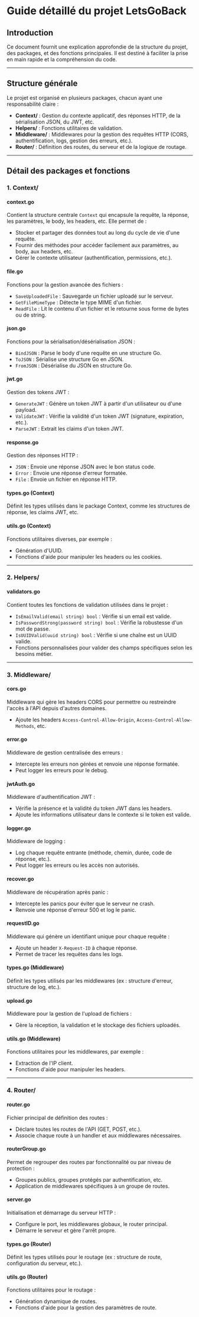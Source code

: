 # Guide détaillé du projet LetsGoBack

## Introduction

Ce document fournit une explication approfondie de la structure du projet, des packages, et des fonctions principales. Il est destiné à faciliter la prise en main rapide et la compréhension du code.

---

## Structure générale

Le projet est organisé en plusieurs packages, chacun ayant une responsabilité claire :

- **Context/** : Gestion du contexte applicatif, des réponses HTTP, de la sérialisation JSON, du JWT, etc.
- **Helpers/** : Fonctions utilitaires de validation.
- **Middleware/** : Middlewares pour la gestion des requêtes HTTP (CORS, authentification, logs, gestion des erreurs, etc.).
- **Router/** : Définition des routes, du serveur et de la logique de routage.

---

## Détail des packages et fonctions

### 1. Context/

#### context.go

Contient la structure centrale `Context` qui encapsule la requête, la réponse, les paramètres, le body, les headers, etc. Elle permet de :

- Stocker et partager des données tout au long du cycle de vie d'une requête.
- Fournir des méthodes pour accéder facilement aux paramètres, au body, aux headers, etc.
- Gérer le contexte utilisateur (authentification, permissions, etc.).

#### file.go

Fonctions pour la gestion avancée des fichiers :

- `SaveUploadedFile` : Sauvegarde un fichier uploadé sur le serveur.
- `GetFileMimeType` : Détecte le type MIME d'un fichier.
- `ReadFile` : Lit le contenu d'un fichier et le retourne sous forme de bytes ou de string.

#### json.go

Fonctions pour la sérialisation/désérialisation JSON :

- `BindJSON` : Parse le body d'une requête en une structure Go.
- `ToJSON` : Sérialise une structure Go en JSON.
- `FromJSON` : Désérialise du JSON en structure Go.

#### jwt.go

Gestion des tokens JWT :

- `GenerateJWT` : Génère un token JWT à partir d'un utilisateur ou d'une payload.
- `ValidateJWT` : Vérifie la validité d'un token JWT (signature, expiration, etc.).
- `ParseJWT` : Extrait les claims d'un token JWT.

#### response.go

Gestion des réponses HTTP :

- `JSON` : Envoie une réponse JSON avec le bon status code.
- `Error` : Envoie une réponse d'erreur formatée.
- `File` : Envoie un fichier en réponse HTTP.

#### types.go (Context)

Définit les types utilisés dans le package Context, comme les structures de réponse, les claims JWT, etc.

#### utils.go (Context)

Fonctions utilitaires diverses, par exemple :

- Génération d'UUID.
- Fonctions d'aide pour manipuler les headers ou les cookies.

---

### 2. Helpers/

#### validators.go

Contient toutes les fonctions de validation utilisées dans le projet :

- `IsEmailValid(email string) bool` : Vérifie si un email est valide.
- `IsPasswordStrong(password string) bool` : Vérifie la robustesse d'un mot de passe.
- `IsUUIDValid(uuid string) bool` : Vérifie si une chaîne est un UUID valide.
- Fonctions personnalisées pour valider des champs spécifiques selon les besoins métier.

---

### 3. Middleware/

#### cors.go

Middleware qui gère les headers CORS pour permettre ou restreindre l'accès à l'API depuis d'autres domaines.

- Ajoute les headers `Access-Control-Allow-Origin`, `Access-Control-Allow-Methods`, etc.

#### error.go

Middleware de gestion centralisée des erreurs :

- Intercepte les erreurs non gérées et renvoie une réponse formatée.
- Peut logger les erreurs pour le debug.

#### jwtAuth.go

Middleware d'authentification JWT :

- Vérifie la présence et la validité du token JWT dans les headers.
- Ajoute les informations utilisateur dans le contexte si le token est valide.

#### logger.go

Middleware de logging :

- Log chaque requête entrante (méthode, chemin, durée, code de réponse, etc.).
- Peut logger les erreurs ou les accès non autorisés.

#### recover.go

Middleware de récupération après panic :

- Intercepte les panics pour éviter que le serveur ne crash.
- Renvoie une réponse d'erreur 500 et log le panic.

#### requestID.go

Middleware qui génère un identifiant unique pour chaque requête :

- Ajoute un header `X-Request-ID` à chaque réponse.
- Permet de tracer les requêtes dans les logs.

#### types.go (Middleware)

Définit les types utilisés par les middlewares (ex : structure d'erreur, structure de log, etc.).

#### upload.go

Middleware pour la gestion de l'upload de fichiers :

- Gère la réception, la validation et le stockage des fichiers uploadés.

#### utils.go (Middleware)

Fonctions utilitaires pour les middlewares, par exemple :

- Extraction de l'IP client.
- Fonctions d'aide pour manipuler les headers.

---

### 4. Router/

#### router.go

Fichier principal de définition des routes :

- Déclare toutes les routes de l'API (GET, POST, etc.).
- Associe chaque route à un handler et aux middlewares nécessaires.

#### routerGroup.go

Permet de regrouper des routes par fonctionnalité ou par niveau de protection :

- Groupes publics, groupes protégés par authentification, etc.
- Application de middlewares spécifiques à un groupe de routes.

#### server.go

Initialisation et démarrage du serveur HTTP :

- Configure le port, les middlewares globaux, le router principal.
- Démarre le serveur et gère l'arrêt propre.

#### types.go (Router)

Définit les types utilisés pour le routage (ex : structure de route, configuration du serveur, etc.).

#### utils.go (Router)

Fonctions utilitaires pour le routage :

- Génération dynamique de routes.
- Fonctions d'aide pour la gestion des paramètres de route.

